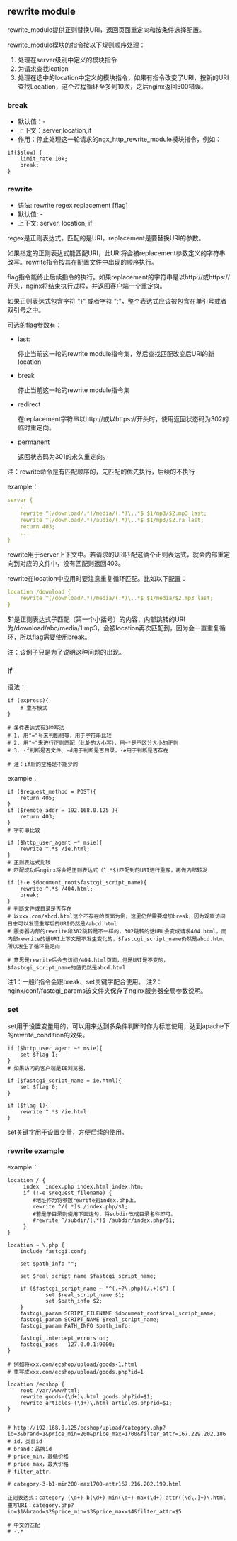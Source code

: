 ## rewrite module

rewrite_module提供正则替换URI，返回页面重定向和按条件选择配置。

rewrite_module模块的指令按以下规则顺序处理：

1. 处理在server级别中定义的模块指令
2. 为请求查找lcation
3. 处理在选中的location中定义的模块指令，如果有指令改变了URI，按新的URI查找Location，这个过程循环至多到10次，之后nginx返回500错误。





### break
- 默认值：-
- 上下文：server,location,if
- 作用：停止处理这一轮请求的ngx_http_rewrite_module模块指令，例如：
```
if($slow) {
	limit_rate 10k;
	break;
}
```



### rewrite

- 语法: rewrite regex replacement [flag]
- 默认值: -
- 上下文: server, location, if

regex是正则表达式，匹配的是URI，replacement是要替换URI的参数。

如果指定的正则表达式能匹配URI，此URI将会被replacement参数定义的字符串改写。rewrite指令按其在配置文件中出现的顺序执行。



flag指令能终止后续指令的执行。如果replacement的字符串是以http://或https://开头，nginx将结束执行过程，并返回客户端一个重定向。

如果正则表达式包含字符 "}" 或者字符 ";"，整个表达式应该被包含在单引号或者双引号之中。



可选的flag参数有：

- last:

  停止当前这一轮的rewrite module指令集，然后查找匹配改变后URI的新location

- break

  停止当前这一轮的rewrite module指令集

- redirect

  在replacement字符串以http://或以https://开头时，使用返回状态码为302的临时重定向。

- permanent

  返回状态码为301的永久重定向。



注：rewrite命令是有匹配顺序的，先匹配的优先执行，后续的不执行



example：

```yaml
server {
	...
	rewrite ^(/download/.*)/media/(.*)\..*$ $1/mp3/$2.mp3 last;
	rewrite ^(/download/.*)/audio/(.*)\..*$ $1/mp3/$2.ra last;
	return 403;
	...
}
```

rewrite用于server上下文中。若请求的URI匹配这俩个正则表达式，就会内部重定向到对应的文件中，没有匹配则返回403。

rewrite在location中应用时要注意重复循环匹配。比如以下配置：

```yaml
location /download {
	rewrite ^(/download/.*)/media/(.*)\..*$ $1/media/$2.mp3 last;
}
```

$1是正则表达式子匹配（第一个小括号）的内容，内部跳转的URI为/download/abc/media/1.mp3，会被location再次匹配到，因为会一直重复循环，所以flag需要使用break。

注：该例子只是为了说明这种问题的出现。



















### if

语法：
```
if (express){
	# 重写模式
}

# 条件表达式有3种写法
# 1. 用"="号来判断相等，用于字符串比较
# 2. 用"~"来进行正则匹配（此处的大小写），用~*是不区分大小的正则
# 3. -f判断是否文件、-d用于判断是否目录，-e用于判断是否存在

# 注：if后的空格是不能少的
```

example：
```
if ($request_method = POST){
	return 405;
}
if ($remote_addr = 192.168.0.125 ){
	return 403;
}
# 字符串比较

if ($http_user_agent ~* msie){
	rewrite ^.*$ /ie.html;
}
# 正则表达式比较
# 匹配成功后nginx将会把正则表达式（^.*$)匹配到的URI进行重写，再做内部转发

if (!-e $document_root$fastcgi_script_name){
	rewrite ^.*$ /404.html;
	break;
}
# 判断文件或目录是否存在
# 以xxx.com/abcd.html这个不存在的页面为例，这里仍然需要增加break，因为观察访问日志可以发现重写后的URI仍然是/abcd.html
# 服务器内部的rewrite和302跳转是不一样的，302跳转的话URL会变成请求404.html，而内部rewrite的话URI上下文是不发生变化的，$fastcgi_script_name仍然是abcd.htm，所以发生了循环重定向

# 意思是rewrite后会去访问/404.html页面，但是URI是不变的，$fastcgi_script_name的值仍然是abcd.html
```

注1：一般if指令会跟break、set关键字配合使用。
注2：nginx/conf/fastcgi_params该文件夹保存了nginx服务器全局参数说明。



### set
set用于设置变量用的，可以用来达到多条件判断时作为标志使用，达到apache下的rewrite_condition的效果。

```
if ($http_user_agent ~* msie){
	set $flag 1;
}
# 如果访问的客户端是IE浏览器，

if ($fastcgi_script_name = ie.html){
	set $flag 0;
}

if ($flag 1){
	rewrite ^.*$ /ie.html
}
```
set关键字用于设置变量，方便后续的使用。



### rewrite example

example：

```
location / {
     index  index.php index.html index.htm;
     if (!-e $request_filename) {
        #地址作为将参数rewrite到index.php上。
        rewrite ^/(.*)$ /index.php/$1;
        #若是子目录则使用下面这句，将subdir改成目录名称即可。
        #rewrite ^/subdir/(.*)$ /subdir/index.php/$1;
     }
}

location ~ \.php {
    include fastcgi.conf;

    set $path_info "";

    set $real_script_name $fastcgi_script_name;

    if ($fastcgi_script_name ~ "^(.+?\.php)(/.+)$") {
            set $real_script_name $1;
            set $path_info $2;
    }
    fastcgi_param SCRIPT_FILENAME $document_root$real_script_name;
    fastcgi_param SCRIPT_NAME $real_script_name;
    fastcgi_param PATH_INFO $path_info;

    fastcgi_intercept_errors on;
    fastcgi_pass   127.0.0.1:9000;
}
```







```
# 例如将xxx.com/ecshop/upload/goods-1.html
# 重写成xxx.com/ecshop/upload/goods.php?id=1

location /ecshop {
	root /var/www/html;
	rewrite goods-(\d+)\.html goods.php?id=$1;
	rewrite articles-(\d+)\.html articles.php?id=$1;
}


# http://192.168.0.125/ecshop/upload/category.php?id=3&brand=1&price_min=200&price_max=1700&filter_attr=167.229.202.186
# id，类目id
# brand：品牌id
# price_min，最低价格
# price_max，最大价格
# filter_attr，

# category-3-b1-min200-max1700-attr167.216.202.199.html

正则表达式：category-(\d+)-b(\d+)-min(\d+)-max(\d+)-attr([\d\.]+)\.html 
重写URI：category.php?id=$1&brand=$2&price_min=$3&price_max=$4&filter_attr=$5

# 中文的匹配
# -.*
```

